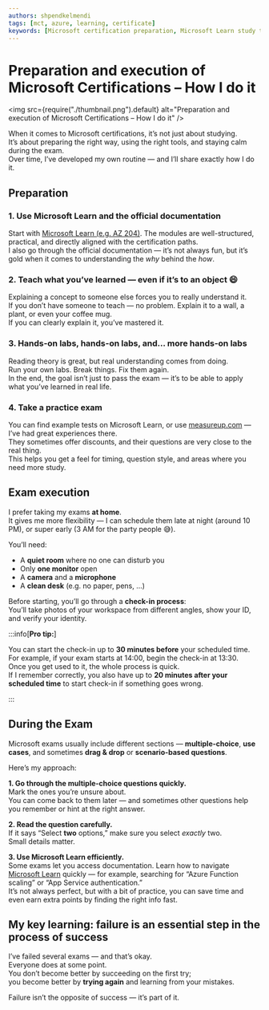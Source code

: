 ```yaml
---
authors: shpendkelmendi
tags: [mct, azure, learning, certificate]
keywords: [Microsoft certification preparation, Microsoft Learn study tips, Azure certification guide, Microsoft exam strategy, How to pass Microsoft certification, MeasureUp practice exams, Hands-on labs for Microsoft certifications, Cloud certification journey, Microsoft certification at home, Microsoft exam tips and tricks, Microsoft documentation learning, Certification failure and retry strategy, Tech exam mindset, Microsoft Certified Azure Administrator, Microsoft Certified Azure Architect]
---
```


# Preparation and execution of Microsoft Certifications – How I do it

<img src={require("./thumbnail.png").default} alt="Preparation and execution of Microsoft Certifications – How I do it" />

When it comes to Microsoft certifications, it’s not just about studying.  
It’s about preparing the right way, using the right tools, and staying calm during the exam.  
Over time, I’ve developed my own routine — and I’ll share exactly how I do it.

<!-- truncate -->

## Preparation

### 1️. Use Microsoft Learn and the official documentation

Start with [Microsoft Learn (e.g. AZ 204)](https://learn.microsoft.com/en-us/training/courses/az-204t00). The modules are well-structured, practical, and directly aligned with the certification paths.  
I also go through the official documentation — it’s not always fun, but it’s gold when it comes to understanding the *why* behind the *how*.

### 2. Teach what you’ve learned — even if it’s to an object 😄

Explaining a concept to someone else forces you to really understand it.  
If you don’t have someone to teach — no problem. Explain it to a wall, a plant, or even your coffee mug.  
If you can clearly explain it, you’ve mastered it.

### 3. Hands-on labs, hands-on labs, and… more hands-on labs

Reading theory is great, but real understanding comes from doing.  
Run your own labs. Break things. Fix them again.  
In the end, the goal isn’t just to pass the exam — it’s to be able to apply what you’ve learned in real life.

### 4. Take a practice exam

You can find example tests on Microsoft Learn, or use [measureup.com](https://www.measureup.com/) — I’ve had great experiences there.  
They sometimes offer discounts, and their questions are very close to the real thing.  
This helps you get a feel for timing, question style, and areas where you need more study.

## Exam execution

I prefer taking my exams **at home**.  
It gives me more flexibility — I can schedule them late at night (around 10 PM), or super early (3 AM for the party people 😅).

You’ll need:

- A **quiet room** where no one can disturb you  
- Only **one monitor** open  
- A **camera** and a **microphone**  
- A **clean desk** (e.g. no paper, pens, ...)  

Before starting, you’ll go through a **check-in process**:  
You’ll take photos of your workspace from different angles, show your ID, and verify your identity.  

:::info[**Pro tip:**]

You can start the check-in up to **30 minutes before** your scheduled time.  
For example, if your exam starts at 14:00, begin the check-in at 13:30.  
Once you get used to it, the whole process is quick.  
If I remember correctly, you also have up to **20 minutes after your scheduled time** to start check-in if something goes wrong.

:::

## During the Exam

Microsoft exams usually include different sections — **multiple-choice**, **use cases**, and sometimes **drag & drop** or **scenario-based questions**.

Here’s my approach:

**1. Go through the multiple-choice questions quickly.**  
Mark the ones you’re unsure about.  
You can come back to them later — and sometimes other questions help you remember or hint at the right answer.

**2. Read the question carefully.**  
If it says “Select **two** options,” make sure you select *exactly* two.  
Small details matter.

**3. Use Microsoft Learn efficiently.**  
Some exams let you access documentation. Learn how to navigate [Microsoft Learn](https://learn.microsoft.com/) quickly — for example, searching for “Azure Function scaling” or “App Service authentication.”  
It’s not always perfect, but with a bit of practice, you can save time and even earn extra points by finding the right info fast.

## My key learning: failure is an essential step in the process of success

I’ve failed several exams — and that’s okay.  
Everyone does at some point.  
You don’t become better by succeeding on the first try;  
you become better by **trying again** and learning from your mistakes.

Failure isn’t the opposite of success — it’s part of it.
